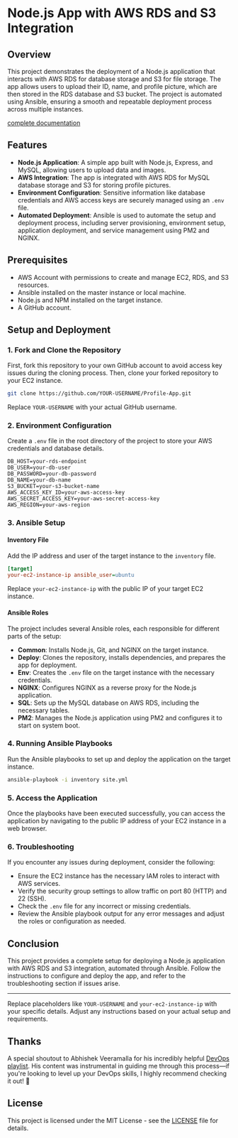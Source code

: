 # Node.js App with AWS RDS and S3 Integration

## Overview

This project demonstrates the deployment of a Node.js application that interacts with AWS RDS for database storage and S3 for file storage. The app allows users to upload their ID, name, and profile picture, which are then stored in the RDS database and S3 bucket. The project is automated using Ansible, ensuring a smooth and repeatable deployment process across multiple instances.

[complete documentation](/Deploying_Nodejs_App_on_AWS_EC2_Ubuntu_Instance_using_ansible.pdf)
## Features

- **Node.js Application**: A simple app built with Node.js, Express, and MySQL, allowing users to upload data and images.
- **AWS Integration**: The app is integrated with AWS RDS for MySQL database storage and S3 for storing profile pictures.
- **Environment Configuration**: Sensitive information like database credentials and AWS access keys are securely managed using an `.env` file.
- **Automated Deployment**: Ansible is used to automate the setup and deployment process, including server provisioning, environment setup, application deployment, and service management using PM2 and NGINX.

## Prerequisites

- AWS Account with permissions to create and manage EC2, RDS, and S3 resources.
- Ansible installed on the master instance or local machine.
- Node.js and NPM installed on the target instance.
- A GitHub account.

## Setup and Deployment

### 1. Fork and Clone the Repository

First, fork this repository to your own GitHub account to avoid access key issues during the cloning process. Then, clone your forked repository to your EC2 instance.

```bash
git clone https://github.com/YOUR-USERNAME/Profile-App.git
```

Replace `YOUR-USERNAME` with your actual GitHub username.

### 2. Environment Configuration

Create a `.env` file in the root directory of the project to store your AWS credentials and database details.

```env
DB_HOST=your-rds-endpoint
DB_USER=your-db-user
DB_PASSWORD=your-db-password
DB_NAME=your-db-name
S3_BUCKET=your-s3-bucket-name
AWS_ACCESS_KEY_ID=your-aws-access-key
AWS_SECRET_ACCESS_KEY=your-aws-secret-access-key
AWS_REGION=your-aws-region
```

### 3. Ansible Setup

#### Inventory File

Add the IP address and user of the target instance to the `inventory` file.

```ini
[target]
your-ec2-instance-ip ansible_user=ubuntu
```

Replace `your-ec2-instance-ip` with the public IP of your target EC2 instance.

#### Ansible Roles

The project includes several Ansible roles, each responsible for different parts of the setup:

- **Common**: Installs Node.js, Git, and NGINX on the target instance.
- **Deploy**: Clones the repository, installs dependencies, and prepares the app for deployment.
- **Env**: Creates the `.env` file on the target instance with the necessary credentials.
- **NGINX**: Configures NGINX as a reverse proxy for the Node.js application.
- **SQL**: Sets up the MySQL database on AWS RDS, including the necessary tables.
- **PM2**: Manages the Node.js application using PM2 and configures it to start on system boot.

### 4. Running Ansible Playbooks

Run the Ansible playbooks to set up and deploy the application on the target instance.

```bash
ansible-playbook -i inventory site.yml
```

### 5. Access the Application

Once the playbooks have been executed successfully, you can access the application by navigating to the public IP address of your EC2 instance in a web browser.

### 6. Troubleshooting

If you encounter any issues during deployment, consider the following:

- Ensure the EC2 instance has the necessary IAM roles to interact with AWS services.
- Verify the security group settings to allow traffic on port 80 (HTTP) and 22 (SSH).
- Check the `.env` file for any incorrect or missing credentials.
- Review the Ansible playbook output for any error messages and adjust the roles or configuration as needed.

## Conclusion

This project provides a complete setup for deploying a Node.js application with AWS RDS and S3 integration, automated through Ansible. Follow the instructions to configure and deploy the app, and refer to the troubleshooting section if issues arise.

---

Replace placeholders like `YOUR-USERNAME` and `your-ec2-instance-ip` with your specific details. Adjust any instructions based on your actual setup and requirements.

## **Thanks**

A special shoutout to Abhishek Veeramalla for his incredibly helpful [DevOps playlist](https://www.youtube.com/playlist?list=PLdpzxOOAlwvIKMhk8WhzN1pYoJ1YU8Csa). His content was instrumental in guiding me through this process—if you're looking to level up your DevOps skills, I highly recommend checking it out! 🙌

## **License**

This project is licensed under the MIT License - see the [LICENSE](LICENSE) file for details.
